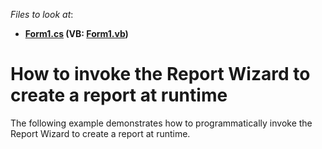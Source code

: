 <!-- default file list -->
*Files to look at*:

* **[Form1.cs](./CS/Reporting_how-to-invoke-the-report-wizard-to-create-a-report-at-runtime-e93/Form1.cs) (VB: [Form1.vb](./VB/Reporting_how-to-invoke-the-report-wizard-to-create-a-report-at-runtime-e93/Form1.vb))**
<!-- default file list end -->
# How to invoke the Report Wizard to create a report at runtime


<p>The following example demonstrates how to programmatically invoke the Report Wizard to create a report at runtime.</p>

<br/>


